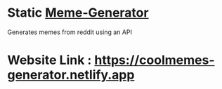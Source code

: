 # Static [Meme-Generator](https://coolmemes-generator.netlify.app)
Generates memes from reddit using an API

# Website Link : https://coolmemes-generator.netlify.app
